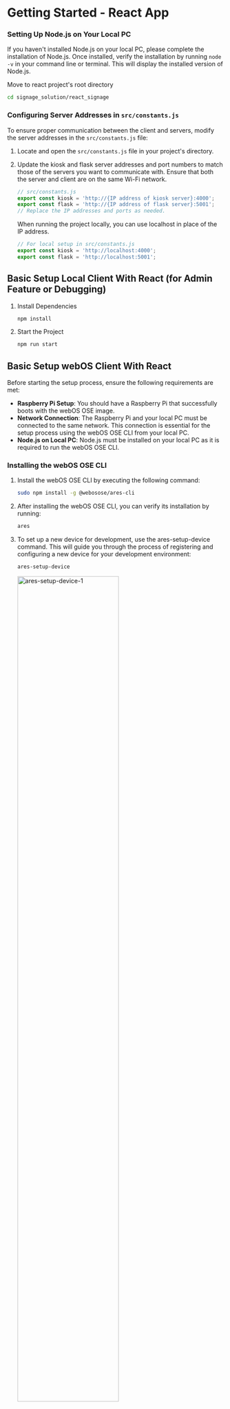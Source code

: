 # Getting Started - React App


### Setting Up Node.js on Your Local PC

If you haven't installed Node.js on your local PC, please complete the installation of Node.js.
Once installed, verify the installation by running `node -v` in your command line or terminal. This will display the installed version of Node.js.

Move to react project's root directory
```sh
cd signage_solution/react_signage
```

### Configuring Server Addresses in `src/constants.js`

To ensure proper communication between the client and servers, modify the server addresses in the `src/constants.js` file:

1. Locate and open the `src/constants.js` file in your project's directory.
   

2. Update the kiosk and flask server addresses and port numbers to match those of the servers you want to communicate with. Ensure that both the server and client are on the same Wi-Fi network.
   ```javascript
   // src/constants.js
   export const kiosk = 'http://{IP address of kiosk server}:4000';
   export const flask = 'http://{IP address of flask server}:5001';
   // Replace the IP addresses and ports as needed.
   ```
   When running the project locally, you can use localhost in place of the IP address.
   ```javascript
   // For local setup in src/constants.js
   export const kiosk = 'http://localhost:4000';
   export const flask = 'http://localhost:5001';
   ```

## **Basic Setup Local Client With React (for Admin Feature or Debugging)**


1. Install Dependencies
   ```sh
   npm install
   ```
2. Start the Project
   ```sh
   npm run start
   ```



## **Basic Setup webOS Client With React**

Before starting the setup process, ensure the following requirements are met:

- **Raspberry Pi Setup**: You should have a Raspberry Pi that successfully boots with the webOS OSE image.
- **Network Connection**: The Raspberry Pi and your local PC must be connected to the same network. This connection is essential for the setup process using the webOS OSE CLI from your local PC.
- **Node.js on Local PC**: Node.js must be installed on your local PC as it is required to run the webOS OSE CLI. 



### Installing the webOS OSE CLI

1. Install the webOS OSE CLI by executing the following command:
   ```sh
   sudo npm install -g @webosose/ares-cli
   ```

2. After installing the webOS OSE CLI, you can verify its installation by running:
   ```sh
   ares
   ```
3. To set up a new device for development, use the ares-setup-device command. This will guide you through the process of registering and configuring a new device for your development environment:
   ```sh
   ares-setup-device
   ```
   <img style="width: 70%;" alt="ares-setup-device-1" src="https://github.com/noFlowWater/signage_solution/assets/112642604/705017e4-0f6c-44df-9eca-9a349032aeb9">
   <img style="width: 70%;" alt="ares-setup-device-2" src="https://github.com/noFlowWater/signage_solution/assets/112642604/8bb00506-8c38-4717-977a-37b02b1d88fa">
   <img style="width: 70%;" alt="ares-setup-device-3" src="https://github.com/noFlowWater/signage_solution/assets/112642604/181cfcf9-93a7-42b8-8494-d5705648aacf">
   
   
4. To verify the devices that are already set up, use the following command:
   ```sh
   ares-install -D
   ```

<br/>This will list all the devices that have been set up and are ready for development.<br/>

### Deployment Script: deploy.sh

Before running the `deploy.sh` script, ensure you are in the root directory of the React project, which is the parent directory where the `build` will be created. The `deploy.sh` script automates the building and deploying process of the project.

#### Requirements
- The `deploy.sh` script should be located in the react project's root directory.
- An `icon.png` file should also be placed in the react project's root directory.
- Raspberry Pi with webOS set must be powered on
- The local PC (from which you are deploying) and the Raspberry Pi must be connected to the same network for successful deployment.

#### deploy.sh Script

The `deploy.sh` script performs the following actions:

- Builds the React project.
- Creates the appinfo.json file and copies the icon.png file into the build directory.
- Packages the application into an IPK file.
- Removes any existing installation of the app on the specified device.
- Installs and launches the new version of the app on the device.
- Opens the app inspector for debugging purposes.
- Cleans up by removing the build and IPK directories.

**Note:** When the `deploy.sh` script removes any existing installation of the app, you may encounter an error message in the console during the initial deployment, or if the app corresponding to the `APP_ID` does not exist on the device. This error is not a major concern and does not impede the deployment process.

#### Script Usage
The script takes five arguments:

- Device name
- App ID
- App version
- Vendor name
- App title


5. Change its execution permission with the following command:
   ```sh
   chmod +x deploy.sh
   ```
6. To deploy your project, execute the deploy.sh script from the root directory of your React project:
   ```sh
   ./deploy.sh {DEVICE_NAME} {APP_ID} {APP_VERSION} {VENDOR_NAME} {APP_TITLE}
   ```
   example usage:
   ```sh
   ./deploy.sh jongmal kr.ac.knu.app.signage 1.0.0 "My Company" "new app"
   ```

<br/>
This script simplifies the deployment process, ensuring that your application is built, packaged, and deployed efficiently to your target device.

